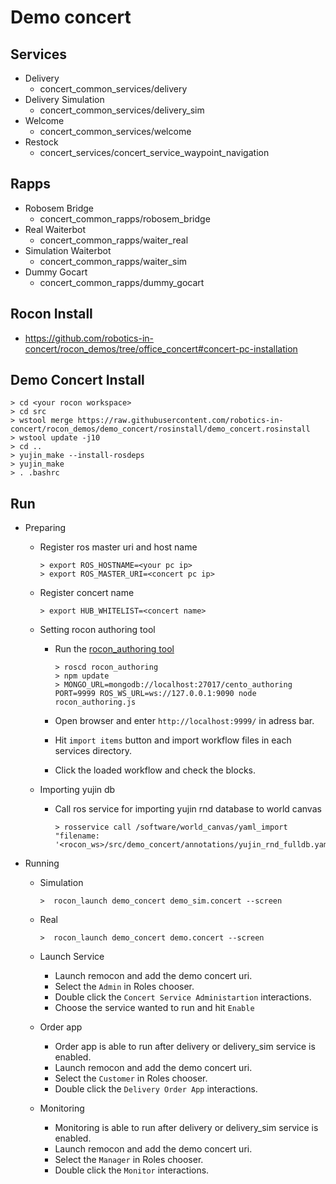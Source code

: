 # Demo concert
## Services
* Delivery
    * concert_common_services/delivery
* Delivery Simulation
    * concert_common_services/delivery_sim
* Welcome
    * concert_common_services/welcome
* Restock
    * concert_services/concert_service_waypoint_navigation

## Rapps
* Robosem Bridge
   * concert_common_rapps/robosem_bridge
* Real Waiterbot 
   * concert_common_rapps/waiter_real
* Simulation Waiterbot
   * concert_common_rapps/waiter_sim
* Dummy Gocart
   * concert_common_rapps/dummy_gocart

## Rocon Install
* https://github.com/robotics-in-concert/rocon_demos/tree/office_concert#concert-pc-installation

## Demo Concert Install
    
    > cd <your rocon workspace>
    > cd src
    > wstool merge https://raw.githubusercontent.com/robotics-in-concert/rocon_demos/demo_concert/rosinstall/demo_concert.rosinstall
    > wstool update -j10
    > cd ..
    > yujin_make --install-rosdeps
    > yujin_make
    > . .bashrc
    
## Run
* Preparing
   * Register ros master uri and host name
   
     ```
     > export ROS_HOSTNAME=<your pc ip>
     > export ROS_MASTER_URI=<concert pc ip>
     ```
   * Register concert name
   
     ```
     > export HUB_WHITELIST=<concert name>
     ```
   * Setting rocon authoring tool
     * Run the [rocon_authoring tool](https://github.com/robotics-in-concert/rocon_authoring/blob/master/README.md)
        
        ```
        > roscd rocon_authoring
        > npm update
        > MONGO_URL=mongodb://localhost:27017/cento_authoring PORT=9999 ROS_WS_URL=ws://127.0.0.1:9090 node rocon_authoring.js
        ```
     * Open browser and enter ```http://localhost:9999/``` in adress bar.
     * Hit ```import items``` button and import workflow files in each services directory.
     * Click the loaded workflow and check the blocks.
   * Importing yujin db
     * Call ros service for importing yujin rnd database to world canvas
     
         ```
         > rosservice call /software/world_canvas/yaml_import "filename: '<rocon_ws>/src/demo_concert/annotations/yujin_rnd_fulldb.yaml'"
         ```
      

* Running
  * Simulation 
  
     ```
     >  rocon_launch demo_concert demo_sim.concert --screen
     ```
  * Real 
  
     ```
     >  rocon_launch demo_concert demo.concert --screen
     ```
  * Launch Service
    * Launch remocon and add the demo concert uri.
    * Select the ```Admin``` in Roles chooser.
    * Double click the ```Concert Service Administartion``` interactions.
    * Choose the service wanted to run and hit ```Enable```
  * Order app
    * Order app is able to run after delivery or delivery_sim service is enabled.
    * Launch remocon and add the demo concert uri.
    * Select the ```Customer``` in Roles chooser.
    * Double click the ```Delivery Order App``` interactions.
  * Monitoring
    * Monitoring is able to run after delivery or delivery_sim service is enabled.
    * Launch remocon and add the demo concert uri.
    * Select the ```Manager``` in Roles chooser.
    * Double click the ```Monitor``` interactions.
